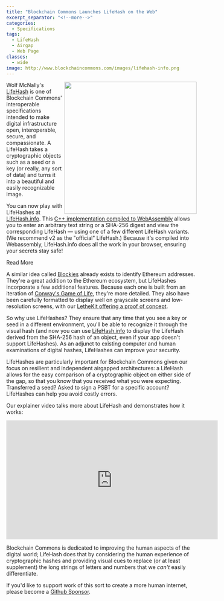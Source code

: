 ```yaml
---
title: "Blockchain Commons Launches LifeHash on the Web"
excerpt_separator: "<!--more-->"
categories:
  - Specifications
tags:
  - LifeHash
  - Airgap
  - Web Page
classes:
  - wide
image: http://www.blockchaincommons.com/images/lifehash-info.png
---
```


<a href="https://www.blockchaincommons.com/images/lifehash-info.png"><img src="https://www.blockchaincommons.com/images/lifehash-info.png" align="right" width=350></a>

Wolf McNally's [LifeHash](https://github.com/BlockchainCommons/bc-lifehash) is one of Blockchain Commons' interoperable specifications intended to make digital infrastructure open, interoperable, secure, and compassionate. A LifeHash takes a cryptographic objects such as a seed or a key (or really, any sort of data) and turns it into a beautiful and easily recognizable image. 

You can now play with LifeHashes at [LifeHash.info](http://lifehash.info/). This [C++ implementation compiled to WebAssembly](https://github.com/BlockchainCommons/lifehash-web/) allows you to enter an arbitrary text string or a SHA-256 digest and view the corresponding LifeHash — using one of a few different LifeHash variants. (We recommend v2 as the "official" LifeHash.) Because it's compiled into Webassembly, LifeHash.info does all the work in your browser, ensuring your secrets stay safe!

<div class="bold--excerpt--node">Read More</div>

<!--more-->

A similar idea called [Blockies](https://www.npmjs.com/package/ethereum-blockies) already exists to identify Ethereum addresses. They're a great addition to the Ethereum ecosystem, but LifeHashes incorporate a few additional features. Because each one is built from an iteration of [Conway's Game of Life](https://en.wikipedia.org/wiki/Conway%27s_Game_of_Life), they're more detailed. They also have been carefully formatted to display well on grayscale screens and low-resolution screens, with our [LetheKit offering a proof of concept](https://www.blockchaincommons.com/quarterlies/Q1-2021-Report/).

So why use LifeHashes? They ensure that any time that you see a key or seed in a different environment, you'll be able to recognize it through the visual hash (and now you can use [LifeHash.info](http://lifehash.info/) to display the LifeHash derived from the SHA-256 hash of an object, even if your app doesn't support LifeHashes). As an adjunct to existing computer and human examinations of digital hashes, LifeHashes can improve your security.
 
LifeHashes are particularly important for Blockchain Commons given our focus on resilient and independent airgapped architectures: a LifeHash allows for the easy comparison of a cryptographic object on either side of the gap, so that you know that you received what you were expecting. Transferred a seed? Asked to sign a PSBT for a specific account? LifeHashes can help you avoid costly errors.

Our explainer video talks more about LifeHash and demonstrates how it works:

<center>
<iframe width="560" height="315" src="https://www.youtube.com/embed/cu0K__KLxKo" title="YouTube video player" frameborder="0" allow="accelerometer; autoplay; clipboard-write; encrypted-media; gyroscope; picture-in-picture" allowfullscreen></iframe>
</center>

Blockchain Commons is dedicated to improving the human aspects of the digital world; LifeHash does that by considering the human experience of cryptographic hashes and providing visual cues to replace (or at least supplement) the long strings of letters and numbers that we _can't_ easily differentiate.

If you'd like to support work of this sort to create a more human internet, please become a [Github Sponsor](https://github.com/sponsors/BlockchainCommons).
